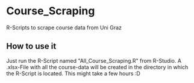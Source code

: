 # Course_Scraping
R-Scripts to scrape course data from Uni Graz

## How to use it
Just run the R-Script named "All_Course_Scraping.R" from R-Studio.
A .xlsx-File with all the course-data will be created in the directory in which the R-Script is located.
This might take a few hours :D
